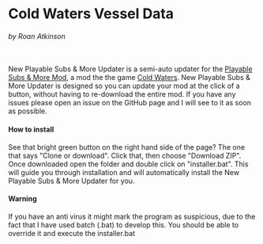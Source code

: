 # Cold Waters Vessel Data

###### by Roan Atkinson

<br>
New Playable Subs & More Updater is a semi-auto updater for the <a href="https://github.com/CaptainX3/CW-Playable-Subs/">Playable Subs & More Mod</a>, a mod the the game <a href="http://store.steampowered.com/app/541210/Cold_Waters/">Cold Waters</a>. New Playable Subs & More Updater is designed so you can update your mod at the click of a button, without having to re-download the entire mod. If you have any issues please open an issue on the GitHub page and I will see to it as soon as possible.

#### How to install
See that bright green button on the right hand side of the page? The one that says "Clone or download". Click that, then choose "Download ZIP". Once downloaded open the folder and double click on "installer.bat". This will guide you through installation and will automatically install the New Playable Subs & More Updater for you.

#### Warning
If you have an anti virus it might mark the program as suspicious, due to the fact that I have used batch (.bat) to develop this. You should be able to override it and execute the installer.bat
